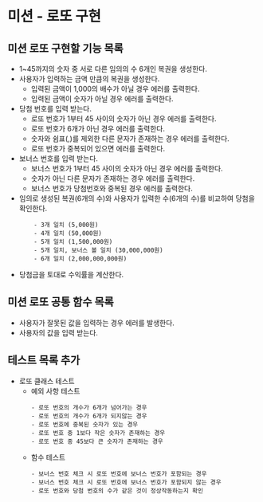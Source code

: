 # 미션 - 로또 구현

## 미션 로또 구현할 기능 목록

- 1~45까지의 숫자 중 서로 다른 임의의 수 6개인 복권을 생성한다.
- 사용자가 입력하는 금액 만큼의 복권을 생성한다.
  - 입력된 금액이 1,000의 배수가 아닐 경우 에러를 출력한다.
  - 입력된 금액이 숫자가 아닐 경우 에러를 출력한다.
- 당첨 번호를 입력 받는다.
  - 로또 번호가 1부터 45 사이의 숫자가 아닌 경우 에러를 출력한다.
  - 로또 번호가 6개가 아닌 경우 에러를 출력한다.
  - 숫자와 쉼표(,)를 제외한 다른 문자가 존재하는 경우 에러를 출력한다.
  - 로또 번호가 중복되어 있으면 에러를 출력한다.
- 보너스 번호를 입력 받는다.
  - 보너스 번호가 1부터 45 사이의 숫자가 아닌 경우 에러를 출력한다.
  - 숫자가 아닌 다른 문자가 존재하는 경우 에러를 출력한다.
  - 보너스 번호가 당첨번호와 중복된 경우 에러를 출력한다.
- 임의로 생성된 복권(6개의 수)와 사용자가 입력한 수(6개의 수)를 비교하여 당첨을 확인한다.
  ```
      - 3개 일치 (5,000원)
      - 4개 일치 (50,000원)
      - 5개 일치 (1,500,000원)
      - 5개 일치, 보너스 볼 일치 (30,000,000원)
      - 6개 일치 (2,000,000,000원)
  ```
- 당첨금을 토대로 수익률을 계산한다.

## 미션 로또 공통 함수 목록
- 사용자가 잘못된 값을 입력하는 경우 에러를 발생한다.
- 사용자의 값을 입력 받는다.

## 테스트 목록 추가
- 로또 클래스 테스트
  - 예외 사항 테스트
    ```
    - 로또 번호의 개수가 6개가 넘어가는 경우
    - 로또 번호의 개수가 6개가 되지않는 경우
    - 로또 번호에 중복된 숫자가 있는 경우
    - 로또 번호 중 1보다 작은 숫자가 존재하는 경우
    - 로또 번호 중 45보다 큰 숫자가 존재하는 경우
    ```
  - 함수 테스트
    ```
    - 보너스 번호 체크 시 로또 번호에 보너스 번호가 포함되는 경우
    - 보너스 번호 체크 시 로또 번호에 보너스 번호가 포함되지 않는 경우
    - 로또 번호와 당첨 번호의 수가 같은 것이 정상작동하는지 확인
    ```